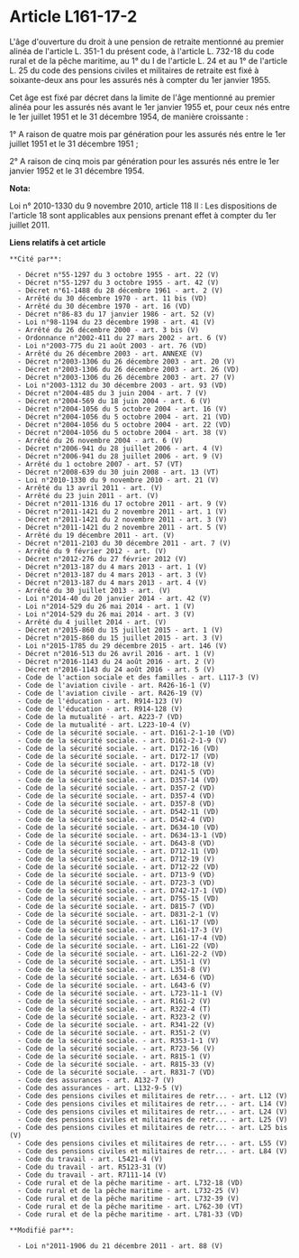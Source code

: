 # Article L161-17-2

L'âge d'ouverture du droit à une pension de retraite mentionné au premier alinéa de l'article L. 351-1 du présent code, à
l'article L. 732-18 du code rural et de la pêche maritime, au 1° du I de l'article L. 24 et au 1° de l'article L. 25 du code
des pensions civiles et militaires de retraite est fixé à soixante-deux ans pour les assurés nés à compter du 1er janvier
1955. 

Cet âge est fixé par décret dans la limite de l'âge mentionné au premier alinéa pour les assurés nés avant le 1er janvier
1955 et, pour ceux nés entre le 1er juillet 1951 et le 31 décembre 1954, de manière croissante :

1° A raison de quatre mois par génération pour les assurés nés entre le 1er juillet 1951 et le 31 décembre 1951 ;

2° A raison de cinq mois par génération pour les assurés nés entre le 1er janvier 1952 et le 31 décembre 1954.

**Nota:**

Loi n° 2010-1330 du 9 novembre 2010, article 118 II : Les dispositions de l'article 18 sont applicables aux pensions prenant
effet à compter du 1er juillet 2011.

**Liens relatifs à cet article**

	**Cité par**:

	  - Décret n°55-1297 du 3 octobre 1955 - art. 22 (V)
	  - Décret n°55-1297 du 3 octobre 1955 - art. 42 (V)
	  - Décret n°61-1488 du 28 décembre 1961 - art. 2 (V)
	  - Arrêté du 30 décembre 1970 - art. 11 bis (VD)
	  - Arrêté du 30 décembre 1970 - art. 16 (VD)
	  - Décret n°86-83 du 17 janvier 1986 - art. 52 (V)
	  - Loi n°98-1194 du 23 décembre 1998 - art. 41 (V)
	  - Arrêté du 26 décembre 2000 - art. 3 bis (V)
	  - Ordonnance n°2002-411 du 27 mars 2002 - art. 6 (V)
	  - Loi n°2003-775 du 21 août 2003 - art. 76 (VD)
	  - Arrêté du 26 décembre 2003 - art. ANNEXE (V)
	  - Décret n°2003-1306 du 26 décembre 2003 - art. 20 (V)
	  - Décret n°2003-1306 du 26 décembre 2003 - art. 26 (VD)
	  - Décret n°2003-1306 du 26 décembre 2003 - art. 27 (V)
	  - Loi n°2003-1312 du 30 décembre 2003 - art. 93 (VD)
	  - Décret n°2004-485 du 3 juin 2004 - art. 7 (V)
	  - Décret n°2004-569 du 18 juin 2004 - art. 6 (V)
	  - Décret n°2004-1056 du 5 octobre 2004 - art. 16 (V)
	  - Décret n°2004-1056 du 5 octobre 2004 - art. 21 (VD)
	  - Décret n°2004-1056 du 5 octobre 2004 - art. 22 (VD)
	  - Décret n°2004-1056 du 5 octobre 2004 - art. 38 (V)
	  - Arrêté du 26 novembre 2004 - art. 6 (V)
	  - Décret n°2006-941 du 28 juillet 2006 - art. 4 (V)
	  - Décret n°2006-941 du 28 juillet 2006 - art. 9 (V)
	  - Arrêté du 1 octobre 2007 - art. 57 (VT)
	  - Décret n°2008-639 du 30 juin 2008 - art. 13 (VT)
	  - Loi n°2010-1330 du 9 novembre 2010 - art. 21 (V)
	  - Arrêté du 13 avril 2011 - art. (V)
	  - Arrêté du 23 juin 2011 - art. (V)
	  - Décret n°2011-1316 du 17 octobre 2011 - art. 9 (V)
	  - Décret n°2011-1421 du 2 novembre 2011 - art. 1 (V)
	  - Décret n°2011-1421 du 2 novembre 2011 - art. 3 (V)
	  - Décret n°2011-1421 du 2 novembre 2011 - art. 5 (V)
	  - Arrêté du 19 décembre 2011 - art. (V)
	  - Décret n°2011-2103 du 30 décembre 2011 - art. 7 (V)
	  - Arrêté du 9 février 2012 - art. (V)
	  - Décret n°2012-276 du 27 février 2012 (V)
	  - Décret n°2013-187 du 4 mars 2013 - art. 1 (V)
	  - Décret n°2013-187 du 4 mars 2013 - art. 3 (V)
	  - Décret n°2013-187 du 4 mars 2013 - art. 4 (V)
	  - Arrêté du 30 juillet 2013 - art. (V)
	  - Loi n°2014-40 du 20 janvier 2014 - art. 42 (V)
	  - Loi n°2014-529 du 26 mai 2014 - art. 1 (V)
	  - Loi n°2014-529 du 26 mai 2014 - art. 3 (V)
	  - Arrêté du 4 juillet 2014 - art. (V)
	  - Décret n°2015-860 du 15 juillet 2015 - art. 1 (V)
	  - Décret n°2015-860 du 15 juillet 2015 - art. 3 (V)
	  - Loi n°2015-1785 du 29 décembre 2015 - art. 146 (V)
	  - Décret n°2016-513 du 26 avril 2016 - art. 1 (V)
	  - Décret n°2016-1143 du 24 août 2016 - art. 2 (V)
	  - Décret n°2016-1143 du 24 août 2016 - art. 5 (V)
	  - Code de l'action sociale et des familles - art. L117-3 (V)
	  - Code de l'aviation civile - art. R426-16-1 (V)
	  - Code de l'aviation civile - art. R426-19 (V)
	  - Code de l'éducation - art. R914-123 (V)
	  - Code de l'éducation - art. R914-128 (V)
	  - Code de la mutualité - art. A223-7 (VD)
	  - Code de la mutualité - art. L223-10-4 (V)
	  - Code de la sécurité sociale. - art. D161-2-1-10 (VD)
	  - Code de la sécurité sociale. - art. D161-2-1-9 (V)
	  - Code de la sécurité sociale. - art. D172-16 (VD)
	  - Code de la sécurité sociale. - art. D172-17 (VD)
	  - Code de la sécurité sociale. - art. D172-18 (V)
	  - Code de la sécurité sociale. - art. D241-5 (VD)
	  - Code de la sécurité sociale. - art. D357-14 (VD)
	  - Code de la sécurité sociale. - art. D357-2 (VD)
	  - Code de la sécurité sociale. - art. D357-4 (VD)
	  - Code de la sécurité sociale. - art. D357-8 (VD)
	  - Code de la sécurité sociale. - art. D542-11 (VD)
	  - Code de la sécurité sociale. - art. D542-4 (VD)
	  - Code de la sécurité sociale. - art. D634-10 (VD)
	  - Code de la sécurité sociale. - art. D634-13-1 (VD)
	  - Code de la sécurité sociale. - art. D643-8 (VD)
	  - Code de la sécurité sociale. - art. D712-11 (VD)
	  - Code de la sécurité sociale. - art. D712-19 (V)
	  - Code de la sécurité sociale. - art. D712-22 (VD)
	  - Code de la sécurité sociale. - art. D713-9 (VD)
	  - Code de la sécurité sociale. - art. D723-3 (VD)
	  - Code de la sécurité sociale. - art. D742-17-1 (VD)
	  - Code de la sécurité sociale. - art. D755-15 (VD)
	  - Code de la sécurité sociale. - art. D815-7 (VD)
	  - Code de la sécurité sociale. - art. D831-2-1 (V)
	  - Code de la sécurité sociale. - art. L161-17 (VD)
	  - Code de la sécurité sociale. - art. L161-17-3 (V)
	  - Code de la sécurité sociale. - art. L161-17-4 (VD)
	  - Code de la sécurité sociale. - art. L161-22 (VD)
	  - Code de la sécurité sociale. - art. L161-22-2 (VD)
	  - Code de la sécurité sociale. - art. L351-1 (V)
	  - Code de la sécurité sociale. - art. L351-8 (V)
	  - Code de la sécurité sociale. - art. L634-6 (VD)
	  - Code de la sécurité sociale. - art. L643-6 (V)
	  - Code de la sécurité sociale. - art. L723-11-1 (V)
	  - Code de la sécurité sociale. - art. R161-2 (V)
	  - Code de la sécurité sociale. - art. R322-4 (T)
	  - Code de la sécurité sociale. - art. R323-2 (V)
	  - Code de la sécurité sociale. - art. R341-22 (V)
	  - Code de la sécurité sociale. - art. R351-2 (V)
	  - Code de la sécurité sociale. - art. R353-1-1 (V)
	  - Code de la sécurité sociale. - art. R723-56 (V)
	  - Code de la sécurité sociale. - art. R815-1 (V)
	  - Code de la sécurité sociale. - art. R815-33 (V)
	  - Code de la sécurité sociale. - art. R831-7 (VD)
	  - Code des assurances - art. A132-7 (V)
	  - Code des assurances - art. L132-9-5 (V)
	  - Code des pensions civiles et militaires de retr... - art. L12 (V)
	  - Code des pensions civiles et militaires de retr... - art. L14 (V)
	  - Code des pensions civiles et militaires de retr... - art. L24 (V)
	  - Code des pensions civiles et militaires de retr... - art. L25 (V)
	  - Code des pensions civiles et militaires de retr... - art. L25 bis (V)
	  - Code des pensions civiles et militaires de retr... - art. L55 (V)
	  - Code des pensions civiles et militaires de retr... - art. L84 (V)
	  - Code du travail - art. L5421-4 (V)
	  - Code du travail - art. R5123-31 (V)
	  - Code du travail - art. R7111-14 (V)
	  - Code rural et de la pêche maritime - art. L732-18 (VD)
	  - Code rural et de la pêche maritime - art. L732-25 (V)
	  - Code rural et de la pêche maritime - art. L732-39 (V)
	  - Code rural et de la pêche maritime - art. L762-30 (VT)
	  - Code rural et de la pêche maritime - art. L781-33 (VD)

	**Modifié par**:

	  - Loi n°2011-1906 du 21 décembre 2011 - art. 88 (V)
